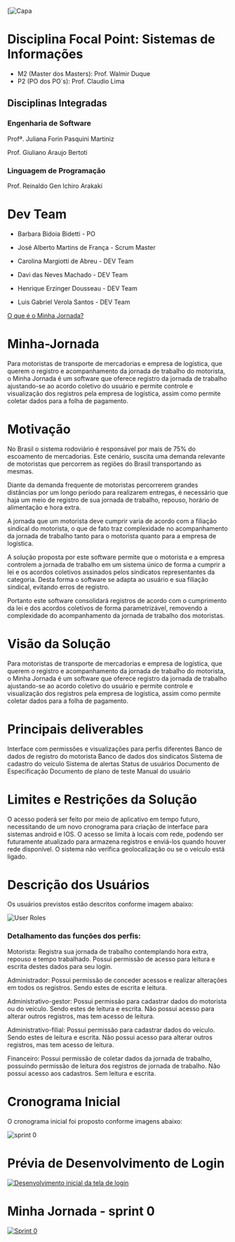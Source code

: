 
[![Capa](https://github.com/PITime01/Minha-Jornada/blob/master/documentos/Capa.gif)

# Disciplina Focal Point: Sistemas de Informações
* M2 (Master dos Masters): Prof. Walmir Duque
* P2 (PO dos PO´s): Prof. Claudio Lima

## Disciplinas Integradas

   ### Engenharia de Software
   Profª. Juliana Forin Pasquini Martiniz
   
   Prof. Giuliano Araujo Bertoti

   ### Linguagem de Programação
   Prof. Reinaldo Gen Ichiro Arakaki

# Dev Team
* Barbara Bidoia Bidetti - PO

* José Alberto Martins de França - Scrum Master

* Carolina Margiotti de Abreu - DEV Team

* Davi das Neves Machado - DEV Team

* Henrique Erzinger Dousseau - DEV Team

* Luis Gabriel Verola Santos - DEV Team

[O que é o Minha Jornada?](https://github.com/PITime01/Minha-Jornada/blob/master/README.md#minha-jornada)


# Minha-Jornada
Para motoristas de transporte de mercadorias e empresa de logística, que querem o registro e acompanhamento da jornada de trabalho do motorista, o Minha Jornada é um software que oferece registro da jornada de trabalho ajustando-se ao acordo coletivo do usuário e permite controle e visualização dos registros pela empresa de logística, assim como permite coletar dados para a folha de pagamento. 

# Motivação
No Brasil o sistema rodoviário é responsável por mais de 75% do escoamento de mercadorias. Este cenário, suscita uma demanda relevante de motoristas que percorrem as regiões do Brasil transportando as mesmas. 

Diante da demanda frequente de motoristas percorrerem grandes distâncias por um longo período para realizarem entregas, é necessário que haja um meio de registro de sua jornada de trabalho, repouso, horário de alimentação e hora extra. 

A jornada que um motorista deve cumprir varia de acordo com a filiação sindical do motorista, o que de fato traz complexidade no acompanhamento da jornada de trabalho tanto para o motorista quanto para a empresa de logística. 

A solução proposta por este software permite que o motorista e a empresa controlem a jornada de trabalho em um sistema único de forma a cumprir a lei e os acordos coletivos assinados pelos sindicatos representantes da categoria. Desta forma o software se adapta ao usuário e sua filiação sindical, evitando erros de registro.  

Portanto este software consolidará registros de acordo com o cumprimento da lei e dos acordos coletivos de forma parametrizável, removendo a complexidade do acompanhamento da jornada de trabalho dos motoristas. 

# Visão da Solução  
Para motoristas de transporte de mercadorias e empresa de logística, que querem o registro e acompanhamento da jornada de trabalho do motorista, o Minha Jornada é um software que oferece registro da jornada de trabalho ajustando-se ao acordo coletivo do usuário e permite controle e visualização dos registros pela empresa de logística, assim como permite coletar dados para a folha de pagamento. 

# Principais deliverables 
Interface com permissões e visualizações para perfis diferentes 
Banco de dados de registro do motorista 
Banco de dados dos sindicatos 
Sistema de cadastro do veículo
Sistema de alertas 
Status de usuários 
Documento de Especificação 
Documento de plano de teste 
Manual do usuário 

# Limites e Restrições da Solução 
O acesso poderá ser feito por meio de aplicativo em tempo futuro, necessitando de um novo cronograma para criação de interface para sistemas android e IOS. 
O acesso se limita à locais com rede, podendo ser futuramente atualizado para armazena registros e enviá-los quando houver rede disponível. 
O sistema não verifica geolocalização ou se o veículo está ligado. 

# Descrição dos Usuários 
Os usuários previstos estão descritos conforme imagem abaixo: 

![User Roles](https://github.com/PITime01/Minha-Jornada/blob/master/User%20Roles.jpg?raw=true)

### Detalhamento das funções dos perfis: 


Motorista: Registra sua jornada de trabalho contemplando hora extra, repouso e tempo trabalhado. Possui permissão de acesso para leitura e escrita destes dados para seu login.

Administrador: Possui permissão de conceder acessos e realizar alterações em todos os registros. Sendo estes de escrita e leitura.

Administrativo-gestor: Possui permissão para cadastrar dados do motorista ou do veículo. Sendo estes de leitura e escrita.
Não possui acesso para alterar outros registros, mas tem acesso de leitura.

Administrativo-filial: Possui permissão para cadastrar dados do veículo. Sendo estes de leitura e escrita.
Não possui acesso para alterar outros registros, mas tem acesso de leitura.

Financeiro: Possui permissão de coletar dados da jornada de trabalho, possuindo permissão de leitura dos registros de jornada de trabalho.
Não possui acesso aos cadastros. Sem leitura e escrita.
# Cronograma Inicial
O cronograma inicial foi proposto conforme imagens abaixo:

![sprint 0](https://user-images.githubusercontent.com/71779649/94697007-0e57e980-030e-11eb-8d80-5cdc226ac283.JPG)

# Prévia de Desenvolvimento de Login

[![Desenvolvimento inicial da tela de login](http://img.youtube.com/vi/XRCfJSJqxVg/0.jpg)](http://www.youtube.com/watch?v=XRCfJSJqxVg "Prévia de Login")

# Minha Jornada - sprint 0
[![Sprint 0](http://img.youtube.com/vi/2XOPj9oY2UQ/0.jpg)](http://www.youtube.com/watch?v=2XOPj9oY2UQ "Minha Jornada")
	

